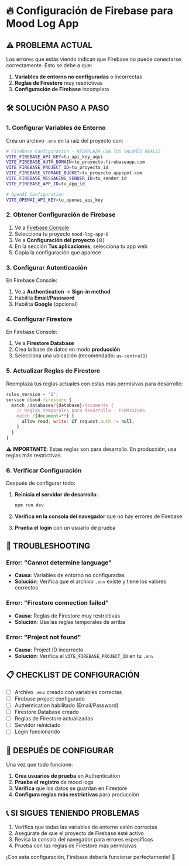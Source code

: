 # 🔥 Configuración de Firebase para Mood Log App

## ⚠️ **PROBLEMA ACTUAL**
Los errores que estás viendo indican que Firebase no puede conectarse correctamente. Esto se debe a que:

1. **Variables de entorno no configuradas** o incorrectas
2. **Reglas de Firestore** muy restrictivas
3. **Configuración de Firebase** incompleta

## 🛠️ **SOLUCIÓN PASO A PASO**

### 1. **Configurar Variables de Entorno**

Crea un archivo `.env` en la raíz del proyecto con:

```bash
# Firebase Configuration - REEMPLAZA CON TUS VALORES REALES
VITE_FIREBASE_API_KEY=tu_api_key_aqui
VITE_FIREBASE_AUTH_DOMAIN=tu_proyecto.firebaseapp.com
VITE_FIREBASE_PROJECT_ID=tu_proyecto_id
VITE_FIREBASE_STORAGE_BUCKET=tu_proyecto.appspot.com
VITE_FIREBASE_MESSAGING_SENDER_ID=tu_sender_id
VITE_FIREBASE_APP_ID=tu_app_id

# OpenAI Configuration
VITE_OPENAI_API_KEY=tu_openai_api_key
```

### 2. **Obtener Configuración de Firebase**

1. Ve a [Firebase Console](https://console.firebase.google.com/)
2. Selecciona tu proyecto `mood-log-app-0`
3. Ve a **Configuración del proyecto** (⚙️)
4. En la sección **Tus aplicaciones**, selecciona tu app web
5. Copia la configuración que aparece

### 3. **Configurar Autenticación**

En Firebase Console:
1. Ve a **Authentication** → **Sign-in method**
2. Habilita **Email/Password**
3. Habilita **Google** (opcional)

### 4. **Configurar Firestore**

En Firebase Console:
1. Ve a **Firestore Database**
2. Crea la base de datos en modo **producción**
3. Selecciona una ubicación (recomendado: `us-central1`)

### 5. **Actualizar Reglas de Firestore**

Reemplaza tus reglas actuales con estas más permisivas para desarrollo:

```javascript
rules_version = '2';
service cloud.firestore {
  match /databases/{database}/documents {
    // Reglas temporales para desarrollo - PERMISIVAS
    match /{document=**} {
      allow read, write: if request.auth != null;
    }
  }
}
```

**⚠️ IMPORTANTE**: Estas reglas son para desarrollo. En producción, usa reglas más restrictivas.

### 6. **Verificar Configuración**

Después de configurar todo:

1. **Reinicia el servidor de desarrollo**:
   ```bash
   npm run dev
   ```

2. **Verifica en la consola del navegador** que no hay errores de Firebase

3. **Prueba el login** con un usuario de prueba

## 🔧 **TROUBLESHOOTING**

### Error: "Cannot determine language"
- **Causa**: Variables de entorno no configuradas
- **Solución**: Verifica que el archivo `.env` existe y tiene los valores correctos

### Error: "Firestore connection failed"
- **Causa**: Reglas de Firestore muy restrictivas
- **Solución**: Usa las reglas temporales de arriba

### Error: "Project not found"
- **Causa**: Project ID incorrecto
- **Solución**: Verifica el `VITE_FIREBASE_PROJECT_ID` en tu `.env`

## 📋 **CHECKLIST DE CONFIGURACIÓN**

- [ ] Archivo `.env` creado con variables correctas
- [ ] Firebase project configurado
- [ ] Authentication habilitado (Email/Password)
- [ ] Firestore Database creado
- [ ] Reglas de Firestore actualizadas
- [ ] Servidor reiniciado
- [ ] Login funcionando

## 🚀 **DESPUÉS DE CONFIGURAR**

Una vez que todo funcione:

1. **Crea usuarios de prueba** en Authentication
2. **Prueba el registro** de mood logs
3. **Verifica** que los datos se guardan en Firestore
4. **Configura reglas más restrictivas** para producción

## 📞 **SI SIGUES TENIENDO PROBLEMAS**

1. Verifica que todas las variables de entorno estén correctas
2. Asegúrate de que el proyecto de Firebase esté activo
3. Revisa la consola del navegador para errores específicos
4. Prueba con las reglas de Firestore más permisivas

¡Con esta configuración, Firebase debería funcionar perfectamente! 🎉
